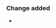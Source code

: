 <!--This is a pull request template, and everything in these brackets won't appear when you open the pull request. They're comments.-->
### Change added

- <!--Here, describe the changes you're introducing. In this pull request, you're introducing a configuration file for CircleCI.-->
